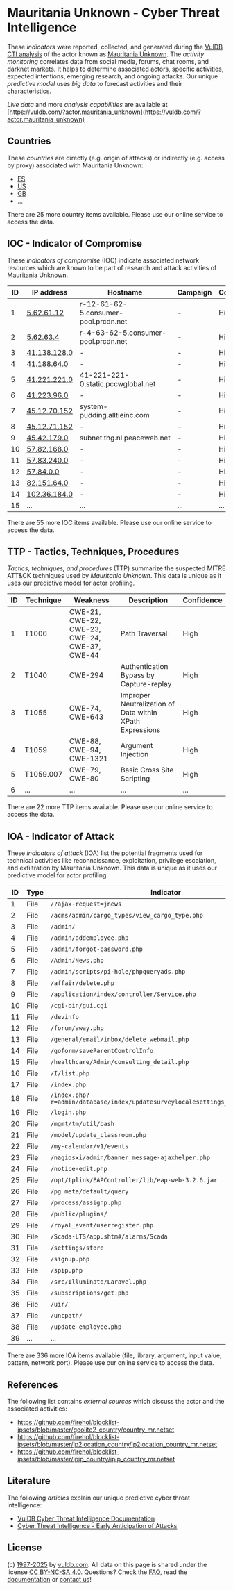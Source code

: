 # Mauritania Unknown - Cyber Threat Intelligence

These _indicators_ were reported, collected, and generated during the [VulDB CTI analysis](https://vuldb.com/?kb.cti) of the actor known as [Mauritania Unknown](https://vuldb.com/?actor.mauritania_unknown). The _activity monitoring_ correlates data from social media, forums, chat rooms, and darknet markets. It helps to determine associated actors, specific activities, expected intentions, emerging research, and ongoing attacks. Our unique _predictive model_ uses _big data_ to forecast activities and their characteristics.

_Live data_ and more _analysis capabilities_ are available at [https://vuldb.com/?actor.mauritania_unknown](https://vuldb.com/?actor.mauritania_unknown)

## Countries

These _countries_ are directly (e.g. origin of attacks) or indirectly (e.g. access by proxy) associated with Mauritania Unknown:

* [ES](https://vuldb.com/?country.es)
* [US](https://vuldb.com/?country.us)
* [GB](https://vuldb.com/?country.gb)
* ...

There are 25 more country items available. Please use our online service to access the data.

## IOC - Indicator of Compromise

These _indicators of compromise_ (IOC) indicate associated network resources which are known to be part of research and attack activities of Mauritania Unknown.

ID | IP address | Hostname | Campaign | Confidence
-- | ---------- | -------- | -------- | ----------
1 | [5.62.61.12](https://vuldb.com/?ip.5.62.61.12) | r-12-61-62-5.consumer-pool.prcdn.net | - | High
2 | [5.62.63.4](https://vuldb.com/?ip.5.62.63.4) | r-4-63-62-5.consumer-pool.prcdn.net | - | High
3 | [41.138.128.0](https://vuldb.com/?ip.41.138.128.0) | - | - | High
4 | [41.188.64.0](https://vuldb.com/?ip.41.188.64.0) | - | - | High
5 | [41.221.221.0](https://vuldb.com/?ip.41.221.221.0) | 41-221-221-0.static.pccwglobal.net | - | High
6 | [41.223.96.0](https://vuldb.com/?ip.41.223.96.0) | - | - | High
7 | [45.12.70.152](https://vuldb.com/?ip.45.12.70.152) | system-pudding.alltieinc.com | - | High
8 | [45.12.71.152](https://vuldb.com/?ip.45.12.71.152) | - | - | High
9 | [45.42.179.0](https://vuldb.com/?ip.45.42.179.0) | subnet.thg.nl.peaceweb.net | - | High
10 | [57.82.168.0](https://vuldb.com/?ip.57.82.168.0) | - | - | High
11 | [57.83.240.0](https://vuldb.com/?ip.57.83.240.0) | - | - | High
12 | [57.84.0.0](https://vuldb.com/?ip.57.84.0.0) | - | - | High
13 | [82.151.64.0](https://vuldb.com/?ip.82.151.64.0) | - | - | High
14 | [102.36.184.0](https://vuldb.com/?ip.102.36.184.0) | - | - | High
15 | ... | ... | ... | ...

There are 55 more IOC items available. Please use our online service to access the data.

## TTP - Tactics, Techniques, Procedures

_Tactics, techniques, and procedures_ (TTP) summarize the suspected MITRE ATT&CK techniques used by _Mauritania Unknown_. This data is unique as it uses our predictive model for actor profiling.

ID | Technique | Weakness | Description | Confidence
-- | --------- | -------- | ----------- | ----------
1 | T1006 | CWE-21, CWE-22, CWE-23, CWE-24, CWE-37, CWE-44 | Path Traversal | High
2 | T1040 | CWE-294 | Authentication Bypass by Capture-replay | High
3 | T1055 | CWE-74, CWE-643 | Improper Neutralization of Data within XPath Expressions | High
4 | T1059 | CWE-88, CWE-94, CWE-1321 | Argument Injection | High
5 | T1059.007 | CWE-79, CWE-80 | Basic Cross Site Scripting | High
6 | ... | ... | ... | ...

There are 22 more TTP items available. Please use our online service to access the data.

## IOA - Indicator of Attack

These _indicators of attack_ (IOA) list the potential fragments used for technical activities like reconnaissance, exploitation, privilege escalation, and exfiltration by Mauritania Unknown. This data is unique as it uses our predictive model for actor profiling.

ID | Type | Indicator | Confidence
-- | ---- | --------- | ----------
1 | File | `/?ajax-request=jnews` | High
2 | File | `/acms/admin/cargo_types/view_cargo_type.php` | High
3 | File | `/admin/` | Low
4 | File | `/admin/addemployee.php` | High
5 | File | `/admin/forgot-password.php` | High
6 | File | `/Admin/News.php` | High
7 | File | `/admin/scripts/pi-hole/phpqueryads.php` | High
8 | File | `/affair/delete.php` | High
9 | File | `/application/index/controller/Service.php` | High
10 | File | `/cgi-bin/gui.cgi` | High
11 | File | `/devinfo` | Medium
12 | File | `/forum/away.php` | High
13 | File | `/general/email/inbox/delete_webmail.php` | High
14 | File | `/goform/saveParentControlInfo` | High
15 | File | `/healthcare/Admin/consulting_detail.php` | High
16 | File | `/I/list.php` | Medium
17 | File | `/index.php` | Medium
18 | File | `/index.php?r=admin/database/index/updatesurveylocalesettings_generalsettings` | High
19 | File | `/login.php` | Medium
20 | File | `/mgmt/tm/util/bash` | High
21 | File | `/model/update_classroom.php` | High
22 | File | `/my-calendar/v1/events` | High
23 | File | `/nagiosxi/admin/banner_message-ajaxhelper.php` | High
24 | File | `/notice-edit.php` | High
25 | File | `/opt/tplink/EAPController/lib/eap-web-3.2.6.jar` | High
26 | File | `/pg_meta/default/query` | High
27 | File | `/process/assignp.php` | High
28 | File | `/public/plugins/` | High
29 | File | `/royal_event/userregister.php` | High
30 | File | `/Scada-LTS/app.shtm#/alarms/Scada` | High
31 | File | `/settings/store` | High
32 | File | `/signup.php` | Medium
33 | File | `/spip.php` | Medium
34 | File | `/src/Illuminate/Laravel.php` | High
35 | File | `/subscriptions/get.php` | High
36 | File | `/uir/` | Low
37 | File | `/uncpath/` | Medium
38 | File | `/update-employee.php` | High
39 | ... | ... | ...

There are 336 more IOA items available (file, library, argument, input value, pattern, network port). Please use our online service to access the data.

## References

The following list contains _external sources_ which discuss the actor and the associated activities:

* https://github.com/firehol/blocklist-ipsets/blob/master/geolite2_country/country_mr.netset
* https://github.com/firehol/blocklist-ipsets/blob/master/ip2location_country/ip2location_country_mr.netset
* https://github.com/firehol/blocklist-ipsets/blob/master/ipip_country/ipip_country_mr.netset

## Literature

The following _articles_ explain our unique predictive cyber threat intelligence:

* [VulDB Cyber Threat Intelligence Documentation](https://vuldb.com/?kb.cti)
* [Cyber Threat Intelligence - Early Anticipation of Attacks](https://www.scip.ch/en/?labs.20201022)

## License

(c) [1997-2025](https://vuldb.com/?kb.changelog) by [vuldb.com](https://vuldb.com/?kb.about). All data on this page is shared under the license [CC BY-NC-SA 4.0](https://creativecommons.org/licenses/by-nc-sa/4.0/). Questions? Check the [FAQ](https://vuldb.com/?kb.faq), read the [documentation](https://vuldb.com/?kb) or [contact us](https://vuldb.com/?contact)!
